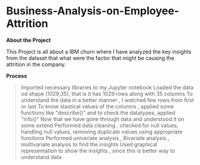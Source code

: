 # Business-Analysis-on-Employee-Attrition

**About the Project**

This Project is all about a IBM churn where I have analyzed the key insights from the dataset that what were the factor that might be causing the attrition in the company.

**Process**
> Imported necessary libraries to my Jupyter notebook
> Loaded the data od shape (1029,35), that is it has 1029 rows along with 35 columns
> To understand the data in a better manner , I watched few rows from first or last
> To know stastical values of the columns , applied some functions like "describe()" and to check the datatypes, applied "info()"
> Now that we have gone through data and understood it on some extend
> Performed data cleaning , checked for null values, handling null values, removing duplicate values using appropriate functions
> Performed univariate analysis , Bivariate analysis , multivariate analysis to find the insights
> Used graphical representation to show the insights , since this is better way to understand data 
